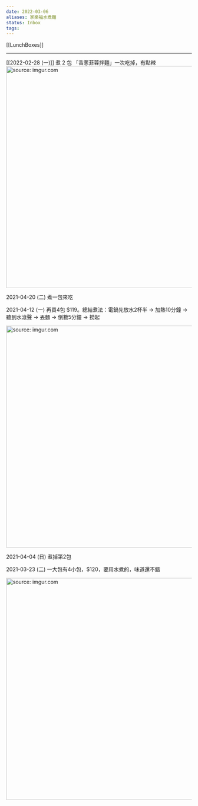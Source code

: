 ```yaml
---
date: 2022-03-06
aliases: 家樂福水煮麵
status: Inbox
tags:
---
```


[[LunchBoxes]]

---


[[2022-02-28 (一)]] 煮 2 包 「香蔥菲蓉拌麵」一次吃掉，有點辣
<a href="https://imgur.com/diINJ9z"><img src="https://i.imgur.com/diINJ9z.jpg" title="source: imgur.com" width="600px"/></a>

2021-04-20 (二) 煮一包來吃

2021-04-12 (一) 再買4包 $119。總結煮法：電鍋先放水2杯半 → 加熱10分鐘 → 聽到水滾聲 → 丟麵 → 倒數5分鐘 → 撈起

<a href="https://imgur.com/HMr7Ity"><img src="https://i.imgur.com/HMr7Ity.jpg" title="source: imgur.com" width=600/></a>

2021-04-04 (日) 煮掉第2包

2021-03-23 (二) 一大包有4小包，$120，要用水煮的，味道還不錯

<a href="https://imgur.com/dngxwAk"><img src="https://i.imgur.com/dngxwAk.jpg" title="source: imgur.com" width=600/></a>